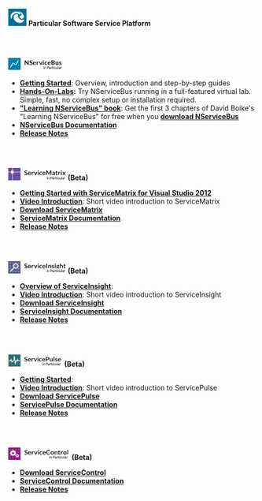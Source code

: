 <br/><br/>

![Particular Software Service Platform](logo-particular-platform.png) **Particular Software Service Platform**


<br/><br/>

![NServiceNus](logo-nsb.png)
<a name="nsb-start-here"></a>

- **[Getting Started](/nservicebus/#getting-started)**: Overview, introduction and step-by-step guides
- **[Hands-On-Labs](http://particular.net/HandsOnLabs):** Try NServiceBus running in a full-featured virtual lab. Simple, fast, no complex setup or installation required.
- **["Learning NServiceBus" book](http://www.packtpub.com/build-distributed-software-systems-using-dot-net-enterprise-service-bus/book)**: Get the first 3 chapters of David Boike's "Learning NServiceBus" for free when you **[download NServiceBus](http://particular.net/downloads)**
- **[NServiceBus Documentation](/nservicebus)**
- **[Release Notes](https://github.com/Particular/NServiceBus/releases)**


<br/><br/>


![ServiceMatrix for Visual Studio 2012](logo-sm.png) **(Beta)**
<a name="sm-start-here"></a>


- **[Getting Started with ServiceMatrix for Visual Studio 2012](/servicematrix/getting-started)**
- **[Video Introduction](http://particular.net/ServiceMatrix)**: Short video introduction to ServiceMatrix
- **[Download ServiceMatrix](http://particular.net/downloads)**
- **[ServiceMatrix Documentation](/servicematrix)**
- **[Release Notes](https://github.com/Particular/ServiceMatrix/releases)**



<br/><br/>


![ServiceInsight](logo-si.png) **(Beta)**
<a name="si-start-here"></a>


- **[Overview of ServiceInsight](/serviceinsight/getting-started--overview.md)**: 
- **[Video Introduction](http://particular.net/ServiceInsight)**: Short video introduction to ServiceInsight
- **[Download ServiceInsight](http://particular.net/downloads)**
- **[ServiceInsight Documentation](/serviceinsight)** 
- **[Release Notes](https://github.com/Particular/ServiceInsight/releases)**



<br/><br/>


![ServicePulse](logo-sp.png) **(Beta)**
<a name="sp-start-here"></a>


- **[Getting Started](/servicepulse/getting-started)**: 
- **[Video Introduction](http://particular.net/ServicePulse)**: Short video introduction to ServicePulse
- **[Download ServicePulse](http://particular.net/downloads)**
- **[ServicePulse Documentation](/servicepulse)** 
- **[Release Notes](https://github.com/Particular/ServicePulse/releases)**



<br/><br/>


![ServiceControl](logo-sc.png) **(Beta)**
<a name="sc-start-here"></a>


- **[Download ServiceControl](http://particular.net/downloads)**
- **[ServiceControl Documentation](/servicecontrol)** 
- **[Release Notes](https://github.com/Particular/ServiceControl/releases)**




<!--

<a name="nsb-toc"></a>
## Table of Contents ##

- [Getting Started](#getting-started)
- [Persistence in NServiceBus](#persistence-in-nservicebus)
- [Scaling Out](#scaling-out)
- [Day to Day](#day-to-day)
- [Hosting](#hosting)
- [Management and Monitoring](#management-and-monitoring)
- [Publish Subscribe](#publish-subscribe)
- [Long Running Processes](#long-running-processes)
- [Customization](#customization)
- [Versioning](#versioning)
- [FAQ](#faq)
- [Samples](#samples)


<a name="getting-started"></a>
## Getting Started ##
- [Overview](/nservicebus/Overview)
- [Getting Started Creating a New Project](/nservicebus/getting-started---creating-a-new-project)
- [NServiceBus Step by Step Guide](/nservicebus/NServiceBus-Step-by-Step-Guide)
- [NServiceBus Step by Step Guide Fault Tolerance Code First](/nservicebus/NServiceBus-Step-by-Step-Guide-fault-tolerance-code-first)
- [NServiceBus Step by Step Publish Subscribe Communication Code First](/nservicebus/nservicebus-step-by-step-publish-subscribe-communication-code-first)
- [Getting Started Publish Subscribe Communication](/nservicebus/getting-started---publish-subscribe-communication)
- [Getting Started Fault Tolerance](/nservicebus/getting-started---fault-tolerance)
- [Architectural Principles](/nservicebus/architectural-principles)
- [Transactions Message Processing](/nservicebus/transactions-message-processing)
- [Building NServiceBus from Source Files](/nservicebus/building-nservicebus-from-source-files)
- [NServiceBus and WCF](/nservicebus/nservicebus-and-wcf)
- [NServiceBus and WebSphere Sonic](/nservicebus/nservicebus-and-websphere-sonic)
- [NServiceBus and BizTalk](/nservicebus/nservicebus-and-biztalk)

<a name="persistence-in-nservicebus"></a>
## Persistence in NServiceBus ##
- [Persistence in NServiceBus](/nservicebus/persistence-in-nservicebus)
- [Using RavenDB in NServiceBus Installing](/nservicebus/using-ravendb-in-nservicebus-installing)
- [Using RavenDB in NServiceBus Connecting](/nservicebus/using-ravendb-in-nservicebus-connecting)
- [Relational Persistence Using NHibernate](/nservicebus/relational-persistence-using-nhibernate)
- [Unit of Work in NServiceBus](/nservicebus/unit-of-work-in-nservicebus)
- [Unit of Work Implementation for RavenDB](/nservicebus/unit-of-work-implementation-for-ravendb)
- [Relational Persistence Using NHibernate NServiceBus 4.X](/nservicebus/relational-persistence-using-nhibernate---nservicebus-4.x)

<a name="scaling-out"></a>
## Scaling Out ##
- [Performance](/nservicebus/performance)
- [The Gateway and Multi Site Distribution](/nservicebus/the-gateway-and-multi-site-distribution)
- [Load Balancing with the Distributor](/nservicebus/load-balancing-with-the-distributor)
- [Introduction to the Gateway](/nservicebus/introduction-to-the-gateway)
- [Deploying NServiceBus in a Windows Fail-over Cluster](/nservicebus/deploying-nservicebus-in-a-windows-failover-cluster)

<a name="day-to-day"></a>
## Day to Day ##
- [Containers](/nservicebus/containers)
- [NServiceBus Support for Child Containers](/nservicebus/nservicebus-support-for-child-containers)
- [Logging in NServiceBus](/nservicebus/logging-in-nservicebus)
- [Messages as Interfaces](/nservicebus/messages-as-interfaces)
- [Introducing IEvent and ICommand](/nservicebus/introducing-ievent-and-icommand)
- [Staying Updated with Nuget](/nservicebus/staying-updated-with-nuget)
- [Unobtrusive Mode Messages](/nservicebus/unobtrusive-mode-messages)
- [Unit Testing](/nservicebus/unit-testing)
- [One Way Send Only Endpoints](/nservicebus/one-way-send-only-endpoints)
- [Scheduling with NServiceBus](/nservicebus/scheduling-with-nservicebus)
- [Second Level Retries](/nservicebus/second-level-retries)
- [NServiceBus Installers](/nservicebus/nservicebus-installers)
- [Managing NServiceBus Using PowerShell](/nservicebus/managing-nservicebus-using-powershell)

<a name="hosting"></a>
## Hosting ##
- [The NServiceBus Host](/nservicebus/the-nservicebus-host)
- [Hosting NServiceBus in Your Own Process](/nservicebus/hosting-nservicebus-in-your-own-process)
- [Profiles for NServiceBus Host](/nservicebus/profiles-for-nservicebus-host)
- [More on Profiles](/nservicebus/more-on-profiles)
- [NServiceBus 32 Bit X86 Host Process](/nservicebus/nservicebus-32-bit-x86-host-process)

<a name="management-and-monitoring"></a>
## Management and Monitoring ##
- [Monitoring NServiceBus Endpoints](/nservicebus/monitoring-nservicebus-endpoints)
- [MSMQ Information](/nservicebus/msmq-information)
- [Auditing with NServiceBus](/nservicebus/auditing-with-nservicebus)

<a name="publish-subscribe"></a>
## Publish Subscribe ##
- [How Pub Sub Works](/nservicebus/how-pub-sub-works)
- [Publish Subscribe Configuration](/nservicebus/publish-subscribe-configuration)

<a name="long-running-processes"></a>
## Long Running Processes ##
- [Sagas in NServiceBus](/nservicebus/sagas-in-nservicebus)
- [NServiceBus Sagas and Concurrency](/nservicebus/nservicebus-sagas-and-concurrency)

<a name="customization"></a>
## Customization ##
- [Customizing NServiceBus Configuration](/nservicebus/customizing-nservicebus-configuration)
- [Pipeline Management Using Message Mutators](/nservicebus/pipeline-management-using-message-mutators)

<a name="versioning"></a>
## Versioning ##
- [Migrating to NServiceBus 3.0 Timeouts](/nservicebus/migrating-to-nservicebus-3.0-timeouts)

<a name="faq"></a>
## FAQ ##
- [MsmqTransportConfig](/nservicebus/msmqtransportconfig)
- [How Do I Define a Message](/nservicebus/how-do-i-define-a-message)
- [Using the in Memory Bus](/nservicebus/using-the-in-memory-bus)
- [How Do I Specify Store Forward for a Message](/nservicebus/how-do-i-specify-store-forward-for-a-message)
- [How Do I Discard Old Messages](/nservicebus/how-do-i-discard-old-messages)
- [How Do I Instantiate a Message](/nservicebus/how-do-i-instantiate-a-message)
- [How Do I Send a Message](/nservicebus/how-do-i-send-a-message)
- [How Do I Specify to Which Destination a Message Will Be Sent](/nservicebus/how-do-i-specify-to-which-destination-a-message-will-be-sent)
- [How Can I See the Queues and Messages on a Machine](/nservicebus/how-can-i-see-the-queues-and-messages-on-a-machine)
- [How Do I Handle a Message](/nservicebus/how-do-i-handle-a-message)
- [How Do I Specify the Order in Which Handlers Are Invoked](/nservicebus/how-do-i-specify-the-order-in-which-handlers-are-invoked)
- [How Do I Get a Reference to IBus in My Message Handler](/nservicebus/how-do-i-get-a-reference-to-ibus-in-my-message-handler)
- [How Do I Get Technical Information about a Message](/nservicebus/how-do-i-get-technical-information-about-a-message)
- [How Do I Reply to a Message](/nservicebus/how-do-i-get-technical-information-about-a-message)
- [How Do I Handle Responses on the Client Side](/nservicebus/how-do-i-handle-responses-on-the-client-side)
- [How Do I Handle Exceptions](/nservicebus/how-do-i-handle-exceptions)
- [How Do I Expose an NServiceBus Endpoint as a Web WCF Service](/nservicebus/how-do-i-expose-an-nservicebus-endpoint-as-a-web-wcf-service)
- [Type Was Not Registered in the Serializer](/nservicebus/type-was-not-registered-in-the-serializer)
- [MessageQueueException Insufficient Resources to Perform Operation](/nservicebus/messagequeueexception-insufficient-resources-to-perform-operation)
- [How to Specify Your Input Queue Name](/nservicebus/how-to-specify-your-input-queue-name)
- [In a Distributor Scenario What Happens to the Message If a Worker Goes Down](/nservicebus/in-a-distributor-scenario-what-happens-to-the-message-if-a-worker-goes-down)
- [No Endpoint Configuration Found in Scanned Assemblies Exception](/nservicebus/no-endpoint-configuration-found-in-scanned-assemblies-exception)
- [DtcPing Warning the Cid Values for Both Test Machines Are the Same](/nservicebus/dtcping-warning-the-cid-values-for-both-test-machines-are-the-same)
- [Why You Can T Use NLB with MSMQ](/nservicebus/why-you-can-t-use-nlb-with-msmq)
- [Configuring AWS for NServiceBus](/nservicebus/configuring-aws-for-nservicebus)
- [Licensing and Distribution](/nservicebus/licensing-and-distribution)
- [How to Debug RavenDb Through Fiddler Using NServiceBus](/nservicebus/how-to-debug-ravendb-through-fiddler-using-nservicebus)
- [How Do I Centralize All Unobtrusive Declarations](/nservicebus/how-do-i-centralize-all-unobtrusive-declarations)
- [DefiningMessagesas and DefiningEventsas When Starting Endpoint](/nservicebus/definingmessagesas-and-definingeventsas-when-starting-endpoint)
- [How to Reduce Throughput of an Endpoint](/nservicebus/how-to-reduce-throughput-of-an-endpoint)
- [InvalidOperationException in Unobtrusive Mode](/nservicebus/invalidoperationexception-in-unobtrusive-mode)
- [License Management](/nservicebus/license-management)
- [Preparing Your Machine to Run NServiceBus](/nservicebus/preparing-your-machine-to-run-nservicebus)
- [Running NServiceBus on Windows](/nservicebus/running-nservicebus-on-windows)
- [Licensing ServiceMatrix V2.0](/nservicebus/licensing-servicematrix-v2.0)
- [How to Install Your License File ServiceInsight](/nservicebus/how-to-install-your-license-file-serviceinsight)

<a name="samples"></a>
## Samples ##
- [Full Duplex Sample V3](/nservicebus/full-duplex-sample-v3)
- [Publish Subscribe Sample](/nservicebus/publish-subscribe-sample)
- [Unobtrusive Sample](/nservicebus/unobtrusive-sample)
- [Scale out Sample](/nservicebus/scale-out-sample)
- [Using NServiceBus in a Asp.Net Web Application](/nservicebus/using-nservicebus-in-a-asp.net-web-application)
- [Using NServiceBus with Asp.Net MVC](/nservicebus/using-nservicebus-with-asp.net-mvc)
- [Injecting the Bus into Asp.Net MVC Controller](/nservicebus/injecting-the-bus-into-asp.net-mvc-controller)
- [Encryption Sample](/nservicebus/encryption-sample)
- [Generic Host Sample](/nservicebus/generic-host-sample)
- [Versioning Sample](/nservicebus/versioning-sample)
- [NServiceBus Message Mutators Sample](/nservicebus/nservicebus-message-mutators-sample)
- [Attachments DataBus Sample](/nservicebus/attachments-databus-sample)
- [Windows Azure Transport](/nservicebus/windows-azure-transport)


-->
